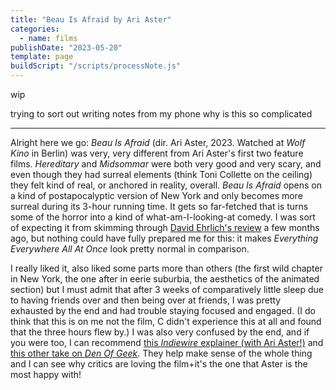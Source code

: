 ```yaml
---
title: "Beau Is Afraid by Ari Aster"
categories:
  - name: films
publishDate: "2023-05-20"
template: page
buildScript: "/scripts/processNote.js"
---
```


wip

trying to sort out writing notes from my phone why is this so complicated

---

Alright here we go: _Beau Is Afraid_ (dir. Ari Aster, 2023. Watched at _Wolf Kino_ in Berlin) was very, very different from Ari Aster's first two feature films. _Hereditary_ and _Midsommar_ were both very good and very scary, and even though they had surreal elements (think Toni Collette on the ceiling) they felt kind of real, or anchored in reality, overall. _Beau Is Afraid_ opens on a kind of postapocalyptic version of New York and only becomes more surreal during its 3-hour running time. It gets so far-fetched that is turns some of the horror into a kind of what-am-I-looking-at comedy. I was sort of expecting it from skimming through [David Ehrlich's review](https://www.indiewire.com/criticism/movies/beau-is-afraid-review-ari-aster-1234827032/) a few months ago, but nothing could have fully prepared me for this: it makes _Everything Everywhere All At Once_ look pretty normal in comparison.

I really liked it, also liked some parts more than others (the first wild chapter in New York, the one after in eerie suburbia, the aesthetics of the animated section) but I must admit that after 3 weeks of comparatively little sleep due to having friends over and then being over at friends, I was pretty exhausted by the end and had trouble staying focused and engaged. (I do think that this is on me not the film, C didn't experience this at all and found that the three hours flew by.) I was also very confused by the end, and if you were too, I can recommend [this _Indiewire_ explainer (with Ari Aster!)](https://www.indiewire.com/features/general/beau-is-afraid-explained-ari-aster-1234827874/) and [this other take on _Den Of Geek_](https://www.denofgeek.com/movies/beau-is-afraid-ending-explained-what-the-movie-means/). They help make sense of the whole thing and I can see why critics are loving the film+it's the one that Aster is the most happy with!
